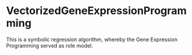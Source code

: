 # VectorizedGeneExpressionProgramming
This is a symbolic regression algorithm, whereby the Gene Expression Programming served as role model.
